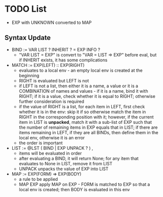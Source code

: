 # TODO List

* EXP with UNKNOWN converted to MAP

## Syntax Update  

* BIND  := VAR LIST ? INHERIT ? = EXP INFO ?
  * "VAR LIST = EXP" is convert to "VAR = LIST => EXP" before eval, but if INHERIT exists, it has some complications
* MATCH := EXP(LEFT) :: EXP(RIGHT)
  * evaluates to a local env - an empty local env is created at the beginning
  * RIGHT is evaluated but LEFT is not
  * if LEFT is not a list, then either it is a name, a value or it is a COMBINATION of names and values - if it is a name, bind it with RIGHT; if it is a value, check whether it is equal to RIGHT; otherwise further consideration is required
  * if the value of RIGHT is a list, for each item in LEFT, first check whether it is in the env: skip it if so otherwise match the item in RIGHT in the corresponding position with it; however, if the current item in LIST is **unpacked**, match it with a sub-list of EXP such that the number of remaining items in EXP equals that in LIST; if there are items remaining in LEFT, if they are all BINDs, then define them in the local env, otherwise it is an error
  * the order is important
* LIST  := @LST ( BIND | EXP UNPACK ? ) ,
  * items will be evaluated in order
  * after evaluating a BIND, it will return None; for any item that evaluates to None in LIST, remove it from LIST
  * UNPACK unpacks the value of EXP into LIST
* MAP   := EXP(FORM) => EXP(BODY)
  * a rule to be applied
  * MAP EXP
    apply MAP on EXP - FORM is matched to EXP so that a local env is created; then BODY is evaluated in this env

